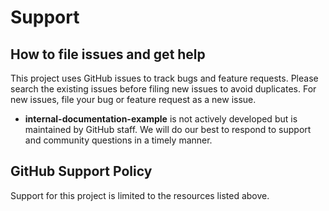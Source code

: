 # Support 

## How to file issues and get help

This project uses GitHub issues to track bugs and feature requests. Please search the existing issues before filing new issues to avoid duplicates. For new issues, file your bug or feature request as a new issue.

- **internal-documentation-example** is not actively developed but is maintained by GitHub staff. We will do our best to respond to support and community questions in a timely manner. 

## GitHub Support Policy

Support for this project is limited to the resources listed above.

